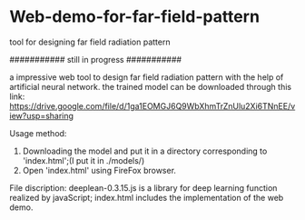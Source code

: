 # Web-demo-for-far-field-pattern
tool for designing far field radiation pattern

###########
still in progress
###########

a impressive web tool to design far field radiation pattern with the help of artificial neural network.
the trained model can be downloaded through this link: 
https://drive.google.com/file/d/1ga1EOMGJ6Q9WbXhmTrZnUlu2Xi6TNnEE/view?usp=sharing

Usage method:
1. Downloading the model and put it in a directory corresponding to 'index.html';(I put it in ./models/)
2. Open 'index.html' using FireFox browser.

File discription:
deeplean-0.3.15.js is a library for deep learning function realized by javaScript;
index.html includes the implementation of the web demo.
